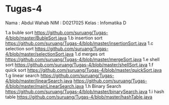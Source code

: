 # Tugas-4
Nama  : Abdul Wahab
NIM   : D0217025
Kelas : Infomatika D

1.a buble sort 
https://github.com/suruang/Tugas-4/blob/master/BubleSort.java
1.b insertion sort
https://github.com/suruang/Tugas-4/blob/master/insertionSort.java
1.c selection sort
https://github.com/suruang/Tugas-4/blob/master/selectionSort.java
1.d merges ort
https://github.com/suruang/Tugas-4/blob/master/mergeSort.java
1.e shell sort
https://github.com/suruang/Tugas-4/blob/master/shellSort.java
1.f quick sort
https://github.com/suruang/Tugas-4/blob/master/quickSort.java
1.g linear search
https://github.com/suruang/Tugas-4/blob/master/linearSearch.java
https://github.com/suruang/Tugas-4/blob/master/mainLinearSearch.java
1.h Binary Search
https://github.com/suruang/Tugas-4/blob/master/binarySearch.java
1.i hash table
https://github.com/suruang/Tugas-4/blob/master/hashTable.java
